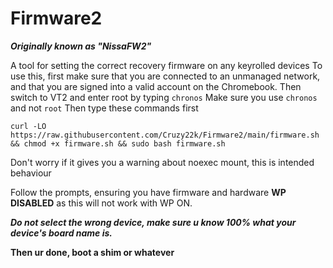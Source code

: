 # Firmware2 
***Originally known as "NissaFW2"***

A tool for setting the correct recovery firmware on any keyrolled devices
To use this, first make sure that you are connected to an unmanaged network, and that you are signed into a valid account on the Chromebook. 
Then switch to VT2 and enter root by typing `chronos` 
Make sure you use `chronos` and not `root`
Then type these commands first


`curl -LO https://raw.githubusercontent.com/Cruzy22k/Firmware2/main/firmware.sh && chmod +x firmware.sh && sudo bash firmware.sh`

Don't worry if it gives you a warning about noexec mount, this is intended behaviour 

Follow the prompts, ensuring you have firmware and hardware **WP** **DISABLED** as this will not work with WP ON.

***Do not select the wrong device, make sure u know 100% what your device's board name is.***


**Then ur done, boot a shim or whatever**
